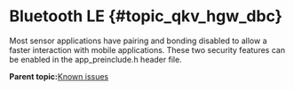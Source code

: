 # Bluetooth LE {#topic_qkv_hgw_dbc}

Most sensor applications have pairing and bonding disabled to allow a faster interaction with mobile applications. These two security features can be enabled in the app\_preinclude.h header file.

**Parent topic:**[Known issues](../topics/known_issues.md)

